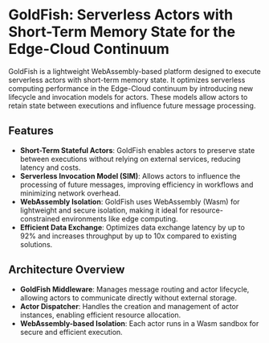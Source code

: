 # GoldFish: Serverless Actors with Short-Term Memory State for the Edge-Cloud Continuum

GoldFish is a lightweight WebAssembly-based platform designed to execute serverless actors with short-term memory state. It optimizes serverless computing performance in the Edge-Cloud continuum by introducing new lifecycle and invocation models for actors. These models allow actors to retain state between executions and influence future message processing.

## Features

- **Short-Term Stateful Actors**: GoldFish enables actors to preserve state between executions without relying on external services, reducing latency and costs.
- **Serverless Invocation Model (SIM)**: Allows actors to influence the processing of future messages, improving efficiency in workflows and minimizing network overhead.
- **WebAssembly Isolation**: GoldFish uses WebAssembly (Wasm) for lightweight and secure isolation, making it ideal for resource-constrained environments like edge computing.
- **Efficient Data Exchange**: Optimizes data exchange latency by up to 92% and increases throughput by up to 10x compared to existing solutions.

## Architecture Overview

- **GoldFish Middleware**: Manages message routing and actor lifecycle, allowing actors to communicate directly without external storage.
- **Actor Dispatcher**: Handles the creation and management of actor instances, enabling efficient resource allocation.
- **WebAssembly-based Isolation**: Each actor runs in a Wasm sandbox for secure and efficient execution.


